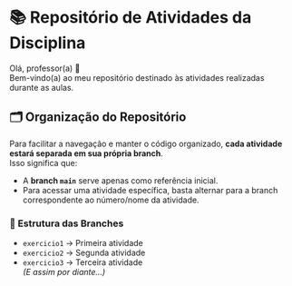 # 📚 Repositório de Atividades da Disciplina

Olá, professor(a) 👋  
Bem-vindo(a) ao meu repositório destinado às atividades realizadas durante as aulas.

## 🗂 Organização do Repositório

Para facilitar a navegação e manter o código organizado, **cada atividade estará separada em sua própria branch**.  
Isso significa que:

- A **branch `main`** serve apenas como referência inicial.
- Para acessar uma atividade específica, basta alternar para a branch correspondente ao número/nome da atividade.

### 📌 Estrutura das Branches
- `exercicio1` → Primeira atividade
- `exercicio2` → Segunda atividade
- `exercicio3` → Terceira atividade  
*(E assim por diante...)*
